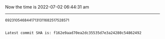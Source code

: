 Now the time is 2022-07-02 06:44:31 am

---

<small>69231054684417131311682517528571</small>

```txt

Latest commit SHA is: f162e9aad70ea2dc35535d7e3a24280c54862492
```
